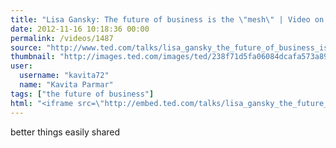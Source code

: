 ```yaml
---
title: "Lisa Gansky: The future of business is the \"mesh\" | Video on TED.com"
date: 2012-11-16 10:18:36 00:00
permalink: /videos/1487
source: "http://www.ted.com/talks/lisa_gansky_the_future_of_business_is_the_mesh.html"
thumbnail: "http://images.ted.com/images/ted/238f71d5fa06084dcafa573a891af68d4e5ce088_389x292.jpg"
user:
  username: "kavita72"
  name: "Kavita Parmar"
tags: ["the future of business"]
html: "<iframe src=\"http://embed.ted.com/talks/lisa_gansky_the_future_of_business_is_the_mesh.html\" width=\"560\" height=\"315\" frameborder=\"0\" scrolling=\"no\" webkitAllowFullScreen mozallowfullscreen allowFullScreen></iframe>"
---
```


better things easily shared